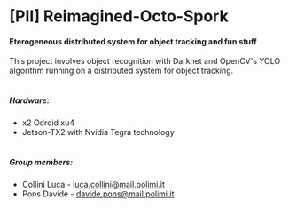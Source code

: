 # [PII]  Reimagined-Octo-Spork
#### Eterogeneous distributed system for object tracking and fun stuff

This project involves object recognition with Darknet and OpenCV's YOLO algorithm running on a distributed system for object tracking.
<br><br>
##### Hardware:
* x2 Odroid xu4 
* Jetson-TX2 with Nvidia Tegra technology
<br><br>
##### Group members:
* Collini Luca - luca.collini@mail.polimi.it
* Pons Davide - davide.pons@mail.polimi.it
<br>
